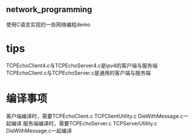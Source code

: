 ## network_programming
使用C语言实现的一些网络编程demo

# tips
TCPEchoClient4.c与TCPEchoServer4.c是ipv4的客户端与服务端<br>
TCPEchoClient.c与TCPEchoServer.c是通用的客户端与服务端<br>
# 编译事项
客户端编译时，需要TCPEchoClient.c TCPClientUtility.c DieWithMessage.c一起编译
服务端编译时，需要TCPEchoServer.c TCPServerUtility.c DieWithMessage.c一起编译
